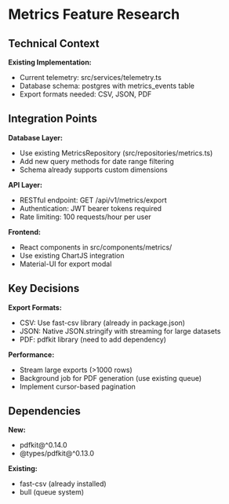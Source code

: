 # Metrics Feature Research

## Technical Context

**Existing Implementation:**
- Current telemetry: src/services/telemetry.ts
- Database schema: postgres with metrics_events table
- Export formats needed: CSV, JSON, PDF

## Integration Points

**Database Layer:**
- Use existing MetricsRepository (src/repositories/metrics.ts)
- Add new query methods for date range filtering
- Schema already supports custom dimensions

**API Layer:**
- RESTful endpoint: GET /api/v1/metrics/export
- Authentication: JWT bearer tokens required
- Rate limiting: 100 requests/hour per user

**Frontend:**
- React components in src/components/metrics/
- Use existing ChartJS integration
- Material-UI for export modal

## Key Decisions

**Export Formats:**
- CSV: Use fast-csv library (already in package.json)
- JSON: Native JSON.stringify with streaming for large datasets
- PDF: pdfkit library (need to add dependency)

**Performance:**
- Stream large exports (>1000 rows)
- Background job for PDF generation (use existing queue)
- Implement cursor-based pagination

## Dependencies

**New:**
- pdfkit@^0.14.0
- @types/pdfkit@^0.13.0

**Existing:**
- fast-csv (already installed)
- bull (queue system)
